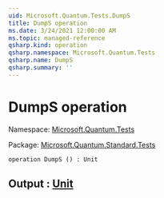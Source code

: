```yaml
---
uid: Microsoft.Quantum.Tests.DumpS
title: DumpS operation
ms.date: 3/24/2021 12:00:00 AM
ms.topic: managed-reference
qsharp.kind: operation
qsharp.namespace: Microsoft.Quantum.Tests
qsharp.name: DumpS
qsharp.summary: ''
---
```


# DumpS operation

Namespace: [Microsoft.Quantum.Tests](xref:Microsoft.Quantum.Tests)

Package: [Microsoft.Quantum.Standard.Tests](https://nuget.org/packages/Microsoft.Quantum.Standard.Tests)




```qsharp
operation DumpS () : Unit
```


## Output : [Unit](xref:microsoft.quantum.lang-ref.unit)

